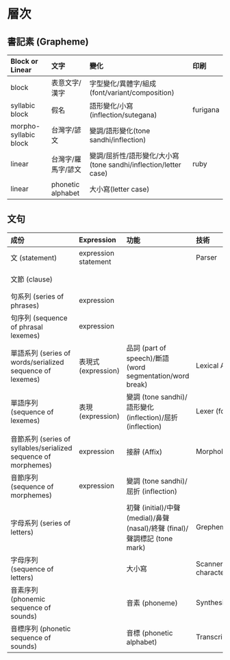 # 層次

## 書記素 \(Grapheme\)

| Block or Linear | 文字 | 變化 | 印刷 |
| :--- | :--- | :--- | :--- |
| block | 表意文字/漢字 | 字型變化/異體字/組成\(font/variant/composition\) | |
| syllabic block | 假名 | 語形變化/小寫\(inflection/sutegana\) | furigana |
| morpho-syllabic block | 台灣字/諺文 | 變調/語形變化\(tone sandhi/inflection\) | |
| linear | 台灣字/羅馬字/諺文 | 變調/屈折性/語形變化/大小寫\(tone sandhi/inflection/letter case\) | ruby |
| linear | phonetic alphabet | 大小寫\(letter case\) | |

## 文句

| 成份 | Expression | 功能 | 技術 | 自然語言 | 標記 |
| :--- | :--- | :--- | :--- | :--- | :--- |
| 文 \(statement\) | expression statement | | Parser | 文 \(sentence\) | |
| 文節 \(clause\) | | | | 文節 \(clause\) | |
| 句系列 \(series of phrases\) | expression | | | 句 \(phrase\) | |
| 句序列 \(sequence of phrasal lexemes\) | expression | | | phrasal lexeme | |
| 單語系列 \(series of words/serialized sequence of lexemes\) | 表現式 \(expression\) | 品詞 \(part of speech\)/斷語 \(word segmentation/word break\) | Lexical Analyzer | 字 \(word\) | 大小寫, 標點符號 |
| 單語序列 \(sequence of lexemes\) | 表現 \(expression\) | 變調 \(tone sandhi\)/語形變化 \(inflection\)/屈折 \(inflection\) | Lexer \(for tokens\) | 語彙素 \(lexeme\) | |
| 音節系列 \(series of syllables/serialized sequence of morphemes\) | expression | 接辭 \(Affix\) | Morphological Analyzer | 音節 \(syllable\) | |
| 音節序列 \(sequence of morphemes\) | expression | 變調 \(tone sandhi\)/屈折 \(inflection\) | | 語形態素 \(morpheme\) | |
| 字母系列 \(series of letters\) | | 初聲 \(initial\)/中聲 \(medial\)/鼻聲 \(nasal\)/終聲 \(final\)/聲調標記 \(tone mark\) | Grephemic Analyzer | 字母 \(letter\) | |
| 字母序列 \(sequence of letters\) | | 大小寫 | Scanner \(for characters\) | 書記素 \(grapheme\) | angle brackets &lt;&gt; |
| 音素序列 \(phonemic sequence of sounds\) | | 音素 \(phoneme\) | Synthesizer/Recognizer | | slashes // |
| 音標序列 \(phonetic sequence of sounds\) | | 音標 \(phonetic alphabet\) | Transcriber | | square brackets \[\] |


